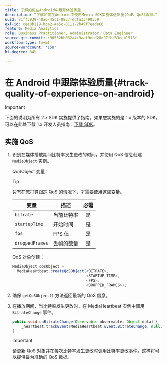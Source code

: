 ```yaml
---
title: 了解如何在Android中跟踪体验质量
description: “了解如何在Android中使用Media SDK实施体验质量(QoE、QoS)跟踪。”
uuid: 81ff3939-48a6-45c1-8837-ddfa33490559
exl-id: cee8b119-bca2-4a5c-8111-2b49f7eede66
feature: Media Analytics
role: Business Practitioner, Administrator, Data Engineer
source-git-commit: c96532bb032a4c9aaf9eed28d97fbd33ceb1516f
workflow-type: tm+mt
source-wordcount: '158'
ht-degree: 84%

---
```


# 在 Android 中跟踪体验质量{#track-quality-of-experience-on-android}

>[!IMPORTANT]
>
>下面的说明为所有 2.x SDK 实施提供了指南。如果您实施的是 1.x 版本的 SDK，可以在此处下载 1.x 开发人员指南：[下载 SDK](/help/sdk-implement/download-sdks.md)。

## 实施 QoS

1. 识别在媒体播放期间比特率发生更改的时间，并使用 QoS 信息创建 `MediaObject` 实例。

   QoSObject 变量：

   >[!TIP]
   >
   >只有在您打算跟踪 QoS 的情况下，才需要使用这些变量。

   | 变量 | 描述 | 必需 |
   | --- | --- | :---: |
   | `bitrate` | 当前比特率 | 是 |
   | `startupTime` | 开始时间 | 是 |
   | `fps` | FPS 值 | 是 |
   | `droppedFrames` | 丢帧的数量 | 是 |

   QoS 对象创建：

   ```java
   MediaObject qosObject =  
     MediaHeartbeat.createQoSObject(<BITRATE>,  
                                    <STARTUP_TIME>,  
                                    <FPS>,  
                                    <DROPPED_FRAMES>);
   ```

1. 确保 `getQoSObject()` 方法返回最新的 QoS 信息。
1. 在播放期间，当比特率发生更改时，在 MediaHeartbeat 实例中调用 `BitrateChange` 事件。

   ```java
   public void onBitrateChange(Observable observable, Object data) {  
       _heartbeat.trackEvent(MediaHeartbeat.Event.BitrateChange, null, null); 
   } 
   ```

   >[!IMPORTANT]
   >
   >请更新 QoS 对象并在每次比特率发生更改时调用比特率更改事件。这样将可以提供最为准确的 QoS 数据。
